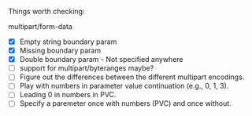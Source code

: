 Things worth checking:

multipart/form-data
- [x] Empty string boundary param
- [x] Missing boundary param
- [x] Double boundary param - Not specified anywhere
- [ ] support for multipart/byteranges maybe?
- [ ] Figure out the differences between the different multipart encodings.
- [ ] Play with numbers in parameter value continuation (e.g., 0, 1, 3).
- [ ] Leading 0 in numbers in PVC.
- [ ] Specify a paremeter once with numbers (PVC) and once without.
